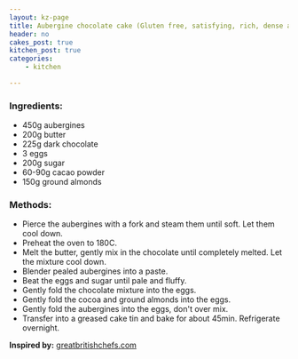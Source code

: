 ```yaml
---
layout: kz-page
title: Aubergine chocolate cake (Gluten free, satisfying, rich, dense and moist cake.)
header: no
cakes_post: true
kitchen_post: true
categories:
    - kitchen

---
```


### Ingredients:

* 450g aubergines
* 200g butter
* 225g dark chocolate
* 3 eggs
* 200g sugar
* 60-90g cacao powder
* 150g ground almonds

### Methods:

* Pierce the aubergines with a fork and steam them until soft. Let them cool down.
* Preheat the oven to 180C.
* Melt the butter, gently mix in the chocolate until completely melted. Let the mixture cool down.
* Blender pealed aubergines into a paste.
* Beat the eggs and sugar until pale and fluffy.
* Gently fold the chocolate mixture into the eggs.
* Gently fold the cocoa and ground almonds into the eggs.
* Gently fold the aubergines into the eggs, don't over mix.
* Transfer into a greased cake tin and bake for about 45min. Refrigerate overnight.

**Inspired by:** [greatbritishchefs.com][1]

[1]: https://www.greatbritishchefs.com/recipes/aubergine-chocolate-cake-recipe